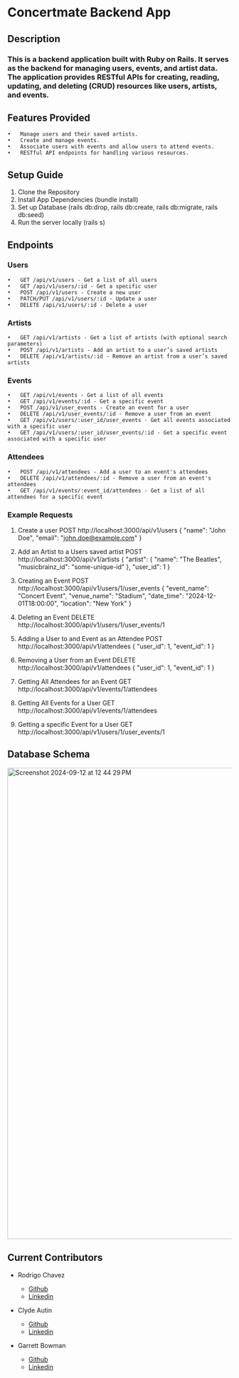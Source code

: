 # Concertmate Backend App

## Description
### This is a backend application built with Ruby on Rails. It serves as the backend for managing users, events, and artist data. The application provides RESTful APIs for creating, reading, updating, and deleting (CRUD) resources like users, artists, and events.

## Features Provided
	•	Manage users and their saved artists.
	•	Create and manage events.
	•	Associate users with events and allow users to attend events.
	•	RESTful API endpoints for handling various resources.

## Setup Guide
1. Clone the Repository
2. Install App Dependencies (bundle install)
3. Set up Database (rails db:drop, rails db:create, rails db:migrate, rails db:seed)
4. Run the server locally (rails s)

## Endpoints
### Users
	•	GET /api/v1/users - Get a list of all users
	•	GET /api/v1/users/:id - Get a specific user
	•	POST /api/v1/users - Create a new user
	•	PATCH/PUT /api/v1/users/:id - Update a user
	•	DELETE /api/v1/users/:id - Delete a user
 
 ### Artists
	•	GET /api/v1/artists - Get a list of artists (with optional search parameters)
	•	POST /api/v1/artists - Add an artist to a user’s saved artists
	•	DELETE /api/v1/artists/:id - Remove an artist from a user’s saved artists

 ### Events 
	•	GET /api/v1/events - Get a list of all events
	•	GET /api/v1/events/:id - Get a specific event
 	•	POST /api/v1/user_events - Create an event for a user
	•	DELETE /api/v1/user_events/:id - Remove a user from an event
	•	GET /api/v1/users/:user_id/user_events - Get all events associated with a specific user
	•	GET /api/v1/users/:user_id/user_events/:id - Get a specific event associated with a specific user

  ### Attendees 
	•	POST /api/v1/attendees - Add a user to an event's attendees
	•	DELETE /api/v1/attendees/:id - Remove a user from an event's attendees
	•	GET /api/v1/events/:event_id/attendees - Get a list of all attendees for a specific event



 ### Example Requests
 1. Create a user
    POST http://localhost:3000/api/v1/users 
  {
    "name": "John Doe",
    "email": "john.doe@example.com"
  }

2. Add an Artist to a Users saved artist
   POST http://localhost:3000/api/v1/artists
   {
    "artist": {
      "name": "The Beatles",
      "musicbrainz_id": "some-unique-id"
    },
    "user_id": 1
  }

3. Creating an Event
  POST http://localhost:3000/api/v1/users/1/user_events 
  {
    "event_name": "Concert Event",
    "venue_name": "Stadium",
    "date_time": "2024-12-01T18:00:00",
    "location": "New York"
  }

4. Deleting an Event
   DELETE http://localhost:3000/api/v1/users/1/user_events/1

5. Adding a User to and Event as an Attendee
  POST http://localhost:3000/api/v1/attendees
  {
    "user_id": 1,
    "event_id": 1
  }

6. Removing a User from an Event
  DELETE http://localhost:3000/api/v1/attendees
  {
    "user_id": 1,
    "event_id": 1
  }

7. Getting All Attendees for an Event
  GET http://localhost:3000/api/v1/events/1/attendees

8. Getting All Events for a User
  GET http://localhost:3000/api/v1/events/1/attendees

9. Getting a specific Event for a User
  GET http://localhost:3000/api/v1/users/1/user_events/1

## Database Schema
<img width="1056" alt="Screenshot 2024-09-12 at 12 44 29 PM" src="https://github.com/user-attachments/assets/d3bf9539-faa6-4ed8-b847-c3de5f3867cd">



## Current Contributors 
- Rodrigo Chavez
  - [Github](https://github.com/RodrigoACG)
  - [Linkedin](https://www.linkedin.com/in/rodrigo%2Dchavez1/)

- Clyde Autin
  - [Github](https://github.com/clydeautin)
  - [Linkedin](https://www.linkedin.com/in/clydeautin/)

- Garrett Bowman
  - [Github](https://github.com/GBowman1)
  - [Linkedin](https://www.linkedin.com/in/gbowman3/)
